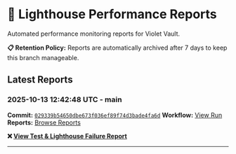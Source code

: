 # 🔦 Lighthouse Performance Reports

Automated performance monitoring reports for Violet Vault.

**📋 Retention Policy:** Reports are automatically archived after 7 days to keep this branch manageable.

## Latest Reports

### 2025-10-13 12:42:48 UTC - main

**Commit:** [`029339b54650dbe673f036ef89f74d3bade4fa6d`](https://github.com/thef4tdaddy/violet-vault/commit/029339b54650dbe673f036ef89f74d3bade4fa6d)
**Workflow:** [View Run](https://github.com/thef4tdaddy/violet-vault/actions/runs/18466094112)
**Reports:** [Browse Reports](https://github.com/thef4tdaddy/violet-vault/tree/lighthouse-reports/reports/main/2025-10-13_12-42-46)

**❌ [View Test & Lighthouse Failure Report](./reports/main/2025-10-13_12-42-46/test-and-lighthouse-failures.md)**


---

